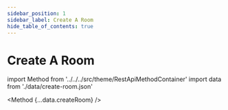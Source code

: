 ```yaml
---
sidebar_position: 1
sidebar_label: Create A Room
hide_table_of_contents: true
---
```


# Create A Room

import Method from '../../../src/theme/RestApiMethodContainer'
import data from './data/create-room.json'

<Method
{...data.createRoom}
/>
